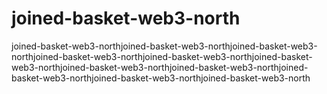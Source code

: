 # joined-basket-web3-north
joined-basket-web3-northjoined-basket-web3-northjoined-basket-web3-northjoined-basket-web3-northjoined-basket-web3-northjoined-basket-web3-northjoined-basket-web3-northjoined-basket-web3-northjoined-basket-web3-northjoined-basket-web3-northjoined-basket-web3-north
